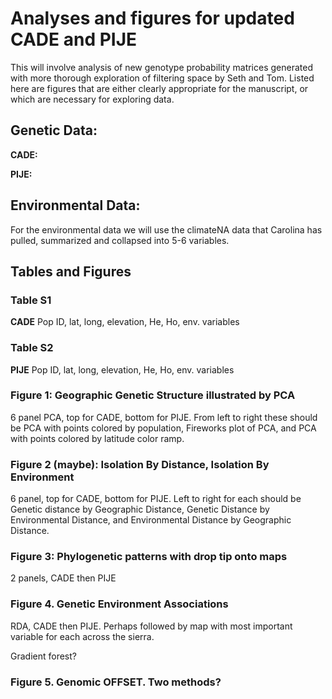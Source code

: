 # Analyses and figures for updated CADE and PIJE

This will involve analysis of new genotype probability matrices generated with more thorough exploration of filtering space by Seth and Tom. Listed here are figures that are either clearly appropriate for the manuscript, or which are necessary for exploring data.

## Genetic Data:

**CADE:**


**PIJE:**


## Environmental Data:
For the environmental data we will use the climateNA data that Carolina has pulled, summarized and collapsed into 5-6 variables.


## Tables and Figures

### Table S1 
**CADE** Pop ID, lat, long, elevation, He, Ho, env. variables


### Table S2
**PIJE** Pop ID, lat, long, elevation, He, Ho, env. variables


### Figure 1: Geographic Genetic Structure illustrated by PCA

6 panel PCA, top for CADE, bottom for PIJE. From left to right these should be PCA with points colored by population, Fireworks plot of PCA, and PCA with points colored by latitude color ramp.

### Figure 2 (maybe): Isolation By Distance, Isolation By Environment

6 panel, top for CADE, bottom for PIJE. Left to right for each should be Genetic distance by Geographic Distance, Genetic Distance by Environmental Distance, and Environmental Distance by Geographic Distance.

### Figure 3: Phylogenetic patterns with drop tip onto maps
2 panels, CADE then PIJE


### Figure 4. Genetic Environment Associations
RDA, CADE then PIJE. Perhaps followed by map with most important variable for each across the sierra.

Gradient forest?

### Figure 5. Genomic OFFSET. Two methods? 

